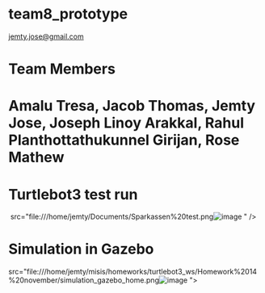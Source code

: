 # team8_prototype

jemty.jose@gmail.com

# Team Members 
# Amalu Tresa, Jacob Thomas, Jemty Jose, Joseph Linoy Arakkal, Rahul Planthottathukunnel Girijan, Rose Mathew

# Turtlebot3 test run
<image> src="file:///home/jemty/Documents/Sparkassen%20test.png![image](https://user-images.githubusercontent.com/107153892/202683859-23839d61-e249-4f33-a720-5d944e0a4911.png)
" />

# Simulation in Gazebo
<image> src="file:///home/jemty/misis/homeworks/turtlebot3_ws/Homework%2014%20november/simulation_gazebo_home.png![image](https://user-images.githubusercontent.com/107153892/202732133-88278889-c5dd-4444-acaf-e960e85744ab.png)
">  
